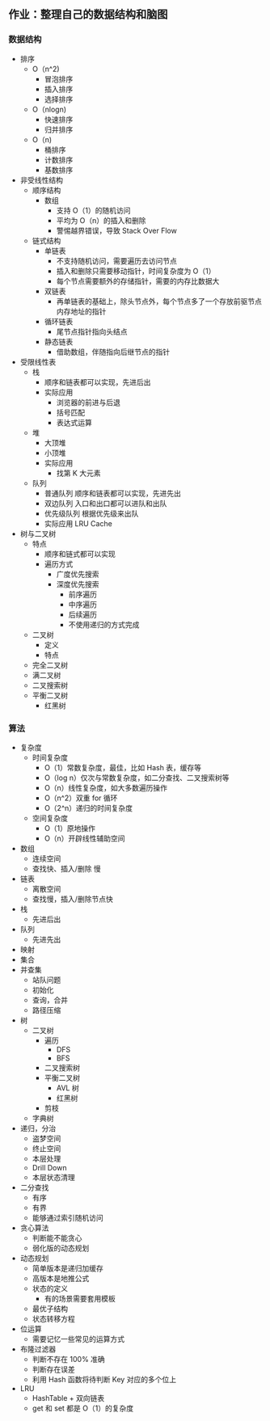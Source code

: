 
## **作业：整理自己的数据结构和脑图**

### 数据结构

- 排序
  - O（n^2)
    - 冒泡排序
    - 插入排序
    - 选择排序
  - O（nlogn)
    - 快速排序
    - 归并排序
  - O（n)
    - 桶排序
    - 计数排序
    - 基数排序
- 非受线性结构
  - 顺序结构
    - 数组
      - 支持 O（1）的随机访问
      - 平均为 O（n）的插入和删除
      - 警惕越界错误，导致 Stack Over Flow
  - 链式结构
    - 单链表
      - 不支持随机访问，需要遍历去访问节点
      - 插入和删除只需要移动指针，时间复杂度为 O（1）
      - 每个节点需要额外的存储指针，需要的内存比数据大
    - 双链表
      - 再单链表的基础上，除头节点外，每个节点多了一个存放前驱节点内存地址的指针
    - 循环链表
      - 尾节点指针指向头结点
    - 静态链表
      - 借助数组，伴随指向后继节点的指针
- 受限线性表
  - 栈
    - 顺序和链表都可以实现，先进后出
    - 实际应用
      - 浏览器的前进与后退
      - 括号匹配
      - 表达式运算
  - 堆
    - 大顶堆
    - 小顶堆
    - 实际应用
      - 找第 K 大元素
  - 队列
    - 普通队列
      顺序和链表都可以实现，先进先出
    - 双边队列
      入口和出口都可以进队和出队
    - 优先级队列
      根据优先级来出队
    - 实际应用
      LRU Cache
- 树与二叉树
  - 特点
    - 顺序和链式都可以实现
    - 遍历方式
      - 广度优先搜索
      - 深度优先搜索
        - 前序遍历
        - 中序遍历
        - 后续遍历
        - 不使用递归的方式完成
  - 二叉树
    - 定义
    - 特点
  - 完全二叉树
  - 满二叉树
  - 二叉搜索树
  - 平衡二叉树
    - 红黑树

### 算法

- 复杂度
  - 时间复杂度
    - O（1）常数复杂度，最佳，比如 Hash 表，缓存等
    - O（log n）仅次与常数复杂度，如二分查找、二叉搜索树等
    - O（n）线性复杂度，如大多数遍历操作
    - O（n^2）双重 for 循环
    - O（2^n）递归的时间复杂度
  - 空间复杂度
    - O（1）原地操作
    - O（n）开辟线性辅助空间
- 数组
  - 连续空间
  - 查找快、插入/删除 慢
- 链表
  - 离散空间
  - 查找慢，插入/删除节点快
- 栈
  - 先进后出
- 队列
  - 先进先出
- 映射
- 集合
- 并查集
  - 站队问题
  - 初始化
  - 查询，合并
  - 路径压缩
- 树
  - 二叉树
    - 遍历
      - DFS
      - BFS
    - 二叉搜索树
    - 平衡二叉树
      - AVL 树
      - 红黑树
    - 剪枝
  - 字典树
- 递归，分治
  - 盗梦空间
  - 终止空间
  - 本层处理
  - Drill Down
  - 本层状态清理
- 二分查找
  - 有序
  - 有界
  - 能够通过索引随机访问
- 贪心算法
  - 判断能不能贪心
  - 弱化版的动态规划
- 动态规划
  - 简单版本是递归加缓存
  - 高版本是地推公式
  - 状态的定义
    - 有的场景需要套用模板
  - 最优子结构
  - 状态转移方程
- 位运算
  - 需要记忆一些常见的运算方式
- 布隆过滤器
  - 判断不存在 100% 准确
  - 判断存在误差
  - 利用 Hash 函数将待判断 Key 对应的多个位上
- LRU
  - HashTable + 双向链表
  - get 和 set 都是 O（1）的复杂度
